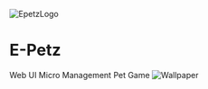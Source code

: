 
![EpetzLogo](https://github.com/user-attachments/assets/3a916d47-bcaa-49ce-b4b2-7670af6c29fb)
# E-Petz
Web UI Micro Management Pet Game
![Wallpaper](https://github.com/user-attachments/assets/612d6b63-a8c4-4253-b08a-67d0b0fc871d)
